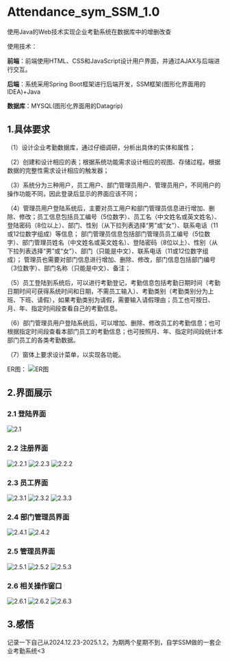 # Attendance_sym_SSM_1.0
使用Java的Web技术实现企业考勤系统在数据库中的增删改查

使用技术：

**前端**：前端使用HTML、CSS和JavaScript设计用户界面，并通过AJAX与后端进行交互。<br>

**后端**：系统采用Spring Boot框架进行后端开发，SSM框架(图形化界面用的IDEA)+Java<br>

**数据库**：MYSQL(图形化界面用的Datagrip)<br>

## 1.具体要求
（1）设计企业考勤数据库，通过仔细调研，分析出具体的实体和属性；<br>

（2）创建和设计相应的表；根据系统功能需求设计相应的视图、存储过程。根据数据的完整性需求设计相应的触发器；<br>

（3）系统分为三种用户，员工用户、部门管理员用户、管理员用户，不同用户的操作功能不同，因此登录后显示的界面应该不同；<br>

（4）管理员用户登陆系统后，主要对员工用户和部门管理员信息进行增加、删除、修改；员工信息包括员工编号（5位数字）、员工名（中文姓名或英文姓名）、登陆密码（8位以上）、部门、性别（从下拉列表选择“男”或“女”）、联系电话（11
或12位数字组成）等信息；
部门管理员信息包括部门管理员员工编号（5位数字）、部门管理员姓名（中文姓名或英文姓名）、登陆密码（8位以上）、性别（从下拉列表选择“男”或“女”）、部门（只能是中文）、联系电话（11或12位数字组成）；
管理员也需要对部门信息进行增加、删除、修改，部门信息包括部门编号（3位数字）、部门名称（只能是中文）、备注；<br>

（5）员工登陆到系统后，可以进行考勤登记，考勤信息包括考勤日期时间（考勤日期时间可获得系统时间和日期，不需员工输入）、考勤类别（考勤类别分为上班、下班、请假），如果考勤类别为请假，需要输入请假理由；员工也可按日、月、年、指定时间段查看自己的考勤信息。<br>

（6）部门管理员用户登陆系统后，可以增加、删除、修改员工的考勤信息；也可根据指定时间段查看本部门员工的考勤信息；也可按照月、年、指定时间段统计本部门员工的各类考勤数据。<br>

（7）窗体上要求设计菜单，以实现各功能。<br>

ER图：
![ER图](/images/er.png)

## 2.界面展示
### 2.1 登陆界面
![2.1](/images/login.png)
### 2.2 注册界面
![2.2.1](/images/register3.png)
![2.2.3](/images/register2.png)
![2.2.2](/images/register1.png)
### 2.3 员工界面
![2.3.1](/images/employeeattend.png)
![2.3.2](/images/employeerecords.png)
![2.3.3](/images/leaveapply.png)
### 2.4 部门管理员界面
![2.4.1](/images/deptadmin.png)
![2.4.2](/images/deptrecords.png)
### 2.5 管理员界面
![2.5.1](/images/admin.png)
![2.5.2](/images/adminemployee.png)
![2.5.3](/images/admindept.png)
### 2.6 相关操作窗口
![2.6.1](/images/adminadd1.png)
![2.6.2](/images/admindelete1.png)
![2.6.3](/images/adminupdate1.png)

## 3.感悟
记录一下自己从2024.12.23-2025.1.2，为期两个星期不到，自学SSM做的一套企业考勤系统<3





